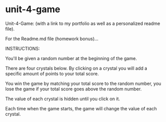 # unit-4-game
Unit-4-Game: (with a link to my portfolio as well as a personalized readme file).


For the Readme.md file (homework bonus)…


INSTRUCTIONS:

You'll be given a random number at the beginning of the game.

There are four crystals below. By clicking on a crystal you will add a specific amount of         points to your total score.

You win the game by matching your total score to the random number, you lose the             game if your total score goes above the random number.

The value of each crystal is hidden until you click on it.

Each time when the game starts, the game will change the value of each crystal.
